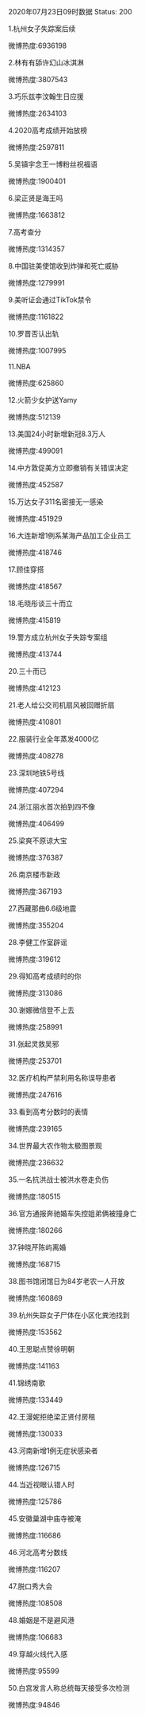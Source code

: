 2020年07月23日09时数据
Status: 200

1.杭州女子失踪案后续

微博热度:6936198

2.林有有舔许幻山冰淇淋

微博热度:3807543

3.巧乐兹李汶翰生日应援

微博热度:2634103

4.2020高考成绩开始放榜

微博热度:2597811

5.吴镇宇念王一博粉丝祝福语

微博热度:1900401

6.梁正贤是海王吗

微博热度:1663812

7.高考查分

微博热度:1314357

8.中国驻美使馆收到炸弹和死亡威胁

微博热度:1279991

9.美听证会通过TikTok禁令

微博热度:1161822

10.罗晋否认出轨

微博热度:1007995

11.NBA

微博热度:625860

12.火箭少女护送Yamy

微博热度:512139

13.美国24小时新增新冠8.3万人

微博热度:499091

14.中方敦促美方立即撤销有关错误决定

微博热度:452587

15.万达女子311名密接无一感染

微博热度:451929

16.大连新增1例系某海产品加工企业员工

微博热度:418746

17.顾佳穿搭

微博热度:418567

18.毛晓彤谈三十而立

微博热度:415819

19.警方成立杭州女子失踪专案组

微博热度:413744

20.三十而已

微博热度:412123

21.老人给公交司机扇风被回赠折扇

微博热度:410801

22.服装行业全年蒸发4000亿

微博热度:408278

23.深圳地铁5号线

微博热度:407294

24.浙江丽水首次拍到四不像

微博热度:406499

25.梁爽不原谅大宝

微博热度:376387

26.南京楼市新政

微博热度:367193

27.西藏那曲6.6级地震

微博热度:355204

28.李健工作室辟谣

微博热度:319612

29.得知高考成绩时的你

微博热度:313086

30.谢娜微信登不上去

微博热度:258991

31.张起灵救吴邪

微博热度:253701

32.医疗机构严禁利用名称误导患者

微博热度:247616

33.看到高考分数时的表情

微博热度:239165

34.世界最大农作物太极图景观

微博热度:236632

35.一名抗洪战士被洪水卷走负伤

微博热度:180515

36.官方通报奔驰婚车失控姐弟俩被撞身亡

微博热度:180266

37.钟晓芹陈屿离婚

微博热度:168715

38.图书馆闭馆日为84岁老农一人开放

微博热度:160869

39.杭州失踪女子尸体在小区化粪池找到

微博热度:153562

40.王思聪点赞徐明朝

微博热度:141163

41.锦绣南歌

微博热度:133449

42.王漫妮拒绝梁正贤付房租

微博热度:130033

43.河南新增1例无症状感染者

微博热度:126715

44.当近视眼认错人时

微博热度:125786

45.安徽巢湖中庙寺被淹

微博热度:116686

46.河北高考分数线

微博热度:116207

47.脱口秀大会

微博热度:108508

48.婚姻是不是避风港

微博热度:106683

49.穿越火线代入感

微博热度:95599

50.白宫发言人称总统每天接受多次检测

微博热度:94846

